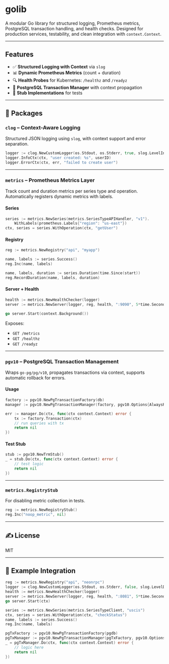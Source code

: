 # golib

A modular Go library for structured logging, Prometheus metrics, PostgreSQL transaction handling, and health checks. Designed for production services, testability, and clean integration with `context.Context`.

---

## Features

- ✅ **Structured Logging with Context** via `slog`
- 📊 **Dynamic Prometheus Metrics** (count + duration)
- 🔍 **Health Probes** for Kubernetes: `/healthz` and `/readyz`
- 🧾 **PostgreSQL Transaction Manager** with context propagation
- 🔌 **Stub Implementations** for tests

---

## 🧱 Packages

### `clog` – Context-Aware Logging

Structured JSON logging using `slog`, with context support and error separation.

```go
logger := clog.NewCustomLogger(os.Stdout, os.Stderr, true, slog.LevelInfo)
logger.InfoCtx(ctx, "user created: %s", userID)
logger.ErrorCtx(ctx, err, "failed to create user")
```

---

### `metrics` – Prometheus Metrics Layer

Track count and duration metrics per series type and operation. Automatically registers dynamic metrics with labels.

#### Series

```go
series := metrics.NewSeries(metrics.SeriesTypeAPIHandler, "v1").
    WithLabels(prometheus.Labels{"region": "us-east"})
ctx, series = series.WithOperation(ctx, "getUser")
```

#### Registry

```go
reg := metrics.NewRegistry("api", "myapp")

name, labels := series.Success()
reg.Inc(name, labels)

name, labels, duration := series.Duration(time.Since(start))
reg.RecordDuration(name, labels, duration)
```

#### Server + Health

```go
health := metrics.NewHealthChecker(logger)
server := metrics.NewServer(logger, reg, health, ":9090", 5*time.Second)

go server.Start(context.Background())
```

Exposes:
- `GET /metrics`
- `GET /healthz`
- `GET /readyz`

---

### `pgv10` – PostgreSQL Transaction Management

Wraps `go-pg/pg/v10`, propagates transactions via context, supports automatic rollback for errors.

#### Usage

```go
factory := pgv10.NewPgTransactionFactory(db)
manager := pgv10.NewPgTransactionManager(factory, pgv10.Options{AlwaysRollback: false})

err := manager.Do(ctx, func(ctx context.Context) error {
	tx := factory.Transaction(ctx)
	// run queries with tx
	return nil
})
```

#### Test Stub

```go
stub := pgv10.NewTrmStub()
_ = stub.Do(ctx, func(ctx context.Context) error {
	// test logic
	return nil
})
```

---

### `metrics.RegistryStub`

For disabling metric collection in tests.

```go
reg := metrics.NewRegistryStub()
reg.Inc("noop_metric", nil)
```

---

## ✍️ License

MIT

---

## 🚀 Example Integration

```go
reg := metrics.NewRegistry("api", "neonrpc")
logger := clog.NewCustomLogger(os.Stdout, os.Stderr, false, slog.LevelDebug)
health := metrics.NewHealthChecker(logger)
server := metrics.NewServer(logger, reg, health, ":8081", 5*time.Second)
go server.Start(ctx)

series := metrics.NewSeries(metrics.SeriesTypeClient, "uscis")
ctx, series = series.WithOperation(ctx, "checkStatus")
name, labels := series.Success()
reg.Inc(name, labels)
```

```go
pgTxFactory := pgv10.NewPgTransactionFactory(pgdb)
pgTxManager := pgv10.NewPgTransactionManager(pgTxFactory, pgv10.Options{AlwaysRollback: false})
_ = pgTxManager.Do(ctx, func(ctx context.Context) error {
	// logic here
	return nil
})
```
